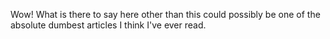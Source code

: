 Wow! What is there to say here other than this could possibly be one of the absolute dumbest articles I think I've ever read.

[usnews]: http://money.usnews.com/money/careers/articles/2013/03/21/the-10-most-overpaid-jobs

